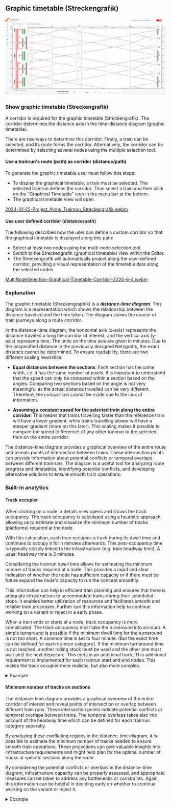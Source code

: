 ## Graphic timetable (Streckengrafik)

![Overview_Streckengrafik_Screenshot_002](./images/Overview_Streckengrafik_Screenshot_002.png)

### Show graphic timetable (Streckengrafik)
A corridor is required for the graphic timetable (Streckengrafik). The corridor determines the distance axis in the time-distance diagram (graphic timetable).

There are two ways to determine this corridor: Firstly, a train can be selected, and its route forms the corridor. Alternatively, the corridor can be determined by selecting several nodes using the multiple selection tool.


#### Use a trainrun's route (path) as corridor (distance/path)

To generate the graphic timetable user must follow this steps:

- To display the graphical timetable, a train must be selected. The selected trainrun defines the
  corridor. Thus select a train and then click on the "Graphical Timetable" icon in the menu bar at the bottom.
- The graphical timetable view will open.

[2024-01-25-Project_Along_Trainrun_Streckengrafik.webm](https://github.com/SchweizerischeBundesbahnen/netzgrafik-editor-frontend/assets/2674075/212abe60-6cba-4ac9-96b9-93e923022b75)

#### Use user defined corridor (distance/path)
The following describes how the user can define a custom corridor so that the graphical timetable is displayed along this path:

- Select at least two nodes using the multi-node selection tool.
- Switch to the Streckengrafik (graphical timetable) view within the Editor.
- The Streckengrafik will automatically project along the user-defined corridor, providing a visual representation of the timetable data along the selected nodes.

[MultiNodeSelection-Graphical-Timetable-Corridor-2024-6-4.webm](https://github.com/SchweizerischeBundesbahnen/netzgrafik-editor-frontend/assets/10423646/2002c9ce-fb05-4dab-b9ad-7bf36bc96c48)


### Explanation

The graphic timetable (Streckengraphik) is a ***distance-time diagram***. This diagram is a
representation which shows the relationship between the distance travelled and the time taken. The
diagram shows the course of train journeys along a route corridor.

In the distance-time diagram, the horizontal axis (x-axis) represents the distance traveled a long
the corridor of interest, and the vertical axis (y-axis) represents time. The units on the time axis
are given in minutes. Due to the unspecified distance in the previously designed Netzgrafik, the
exact distance cannot be determined. To ensure readability, there are two different scaling
heuristics:

- **Equal distances between the sections**: Each section has the same width, i.e. it has the same
  number
  of pixels. It is important to understand that the speed can only be compared within a section
  based on the angles. Comparing two sections based on the angle is not very meaningful as the
  actual distance travelled can be very different. Therefore, the comparison cannot be made due to
  the lack of information.

- **Assuming a constant speed for the selected train along the entire corridor**: This means that
  trains travelling faster than the reference train will have a lower gradient, while trains
  travelling slower will have a steeper gradient (more on this later). This scaling makes it
  possible to compare the speed (difference) of any other trainrun to the selected train on the
  entire corridor.

The distance-time diagram provides a graphical overview of the entire route and reveals points of
intersection between trains. These intersection points can provide information about potential
conflicts or temporal overlaps between different trainruns. The diagram is a useful tool for
analyzing route progress and timetables, identifying potential conflicts, and developing alternative
solutions to ensure smooth train operations.

### Built-in analytics

#### Track occupier

When clicking on a node, a details view opens and shows the track occupancy. The track occupancy is
calculated using a heuristic approach, allowing us to estimate and visualize the minimum number of
tracks (platforms) required at the node.

With this calculation, each train occupies a track during its dwell time and continues to occupy it
for n minutes afterwards. This post-occupancy time is typically closely linked to the
infrastructure (e.g. train headway time). A usual headway time is 2 minutes.

Considering the trainrun dwell time allows for estimating the minimum number of tracks required at a
node. This provides a rapid and clear indication of whether the node has sufficient capacity or if
there must be future expand the node's capacity to run the concept smoothly.

This information can help in efficient train planning and ensures that there is adequate
infrastructure to accommodate trains during their scheduled stops. It enables better utilization of
resources and facilitates smooth and reliable train processes. Further can this information help to
continue working on a variant or reject in a early phase.

When a train ends or starts at a node, track occupancy is more complicated. The track occupancy must
take the turnaround into account. A simple turnaround is possible if the minimum dwell time for the
turnaround is not too short. A common time is set to four minute. (But the exact time can be defined
for each trainrun category). If the minimum turnaround time is not reached, another rolling stock
must be used and the other one must wait until the next departure. This ends in an additional track.
This additional requirement is implemented for each trainrun start and end nodes. This makes the
track occupier more realistic, but also more complex.
<details>
<summary>
Example
</summary>

![track occupier](./images/Overview_Streckengrafik_Screenshot_004.png)

</details>

#### Minimum number of tracks on sections

The distance-time diagram provides a graphical overview of the entire corridor of interest and
reveal points of intersection or overlap between different train runs. These intersection points
indicate potential conflicts or temporal overlaps between trains. The temporal overlaps takes also
into account of the headway time which can be defined for each trainrun category seperatly.

By analyzing these conflicting regions in the distance-time diagram, it is possible to estimate the
minimum number of tracks needed to ensure smooth train operations. These projections can give
valuable insights into infrastructure requirements and might help plan for the optimal number of
tracks at specific sections along the route.

By considering the potential conflicts or overlaps in the distance-time diagram, infrastructure
capacity can be properly assessed, and appropriate measures can be taken to address any bottlenecks
or constraints. Again, this information can be helpful in deciding early on whether to continue
working on the variant or reject it.

<details>
<summary>
Example
</summary>

![minum number of tracks on sections](./images/Overview_Streckengrafik_Screenshot_003.png)

</details>
